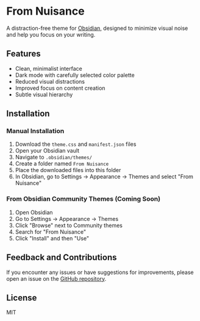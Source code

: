 # From Nuisance

A distraction-free theme for [Obsidian](https://obsidian.md), designed to minimize visual noise and help you focus on your writing.

## Features

- Clean, minimalist interface
- Dark mode with carefully selected color palette
- Reduced visual distractions
- Improved focus on content creation
- Subtle visual hierarchy

## Installation

### Manual Installation

1. Download the `theme.css` and `manifest.json` files
2. Open your Obsidian vault
3. Navigate to `.obsidian/themes/`
4. Create a folder named `From Nuisance`
5. Place the downloaded files into this folder
6. In Obsidian, go to Settings → Appearance → Themes and select "From Nuisance"

### From Obsidian Community Themes (Coming Soon)

1. Open Obsidian
2. Go to Settings → Appearance → Themes
3. Click "Browse" next to Community themes
4. Search for "From Nuisance"
5. Click "Install" and then "Use"

## Feedback and Contributions

If you encounter any issues or have suggestions for improvements, please open an issue on the [GitHub repository](https://github.com/ITBrandon-jpg/From-Nuisance).

## License

MIT

